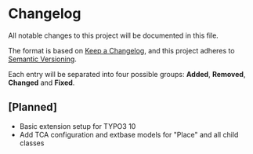 # Changelog
All notable changes to this project will be documented in this file.

The format is based on [Keep a Changelog](https://keepachangelog.com/en/1.0.0/),
and this project adheres to [Semantic Versioning](https://semver.org/spec/v2.0.0.html).

Each entry will be separated into four possible groups: **Added**, **Removed**, **Changed** and **Fixed**.

## [Planned]
- Basic extension setup for TYPO3 10
- Add TCA configuration and extbase models for "Place" and all child classes
